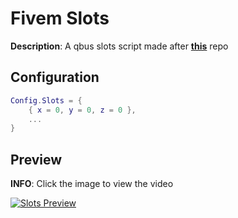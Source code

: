 # Fivem Slots

**Description**: A qbus slots script made after **[this](https://github.com/plesalex100/vrp_slots)** repo

## Configuration

```lua
Config.Slots = {
    { x = 0, y = 0, z = 0 },
    ...
}
```

## Preview

**INFO**: Click the image to view the video

[![Slots Preview](https://i.imgur.com/xPqzpKt.png)](https://i.imgur.com/cZGbAEl.mp4 "Slots preview")

